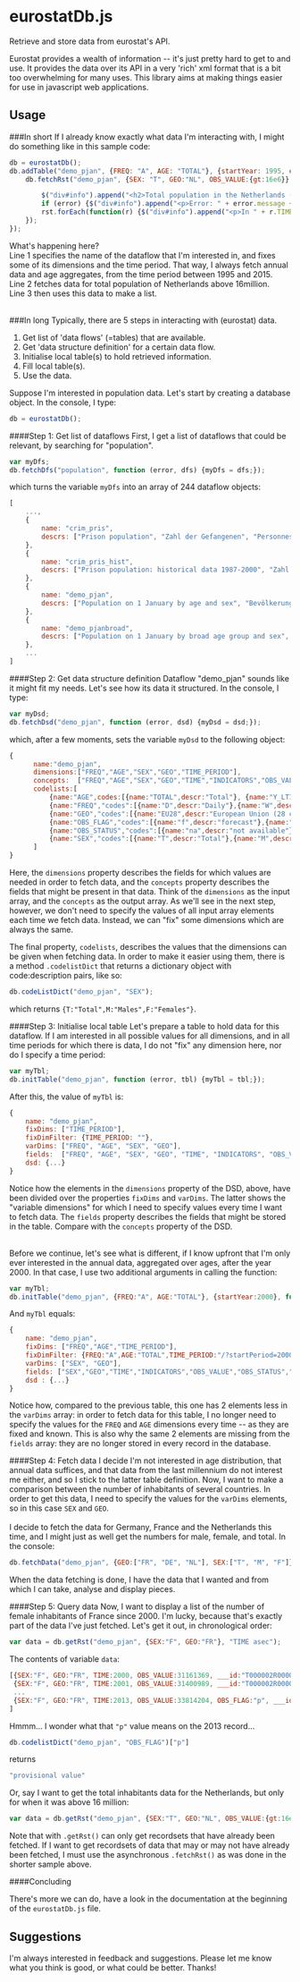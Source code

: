 eurostatDb.js
=============

Retrieve and store data from eurostat's API.

Eurostat provides a wealth of information -- it's just pretty hard to get to and use. It provides the data over its API in a very 'rich' xml format that is a bit too overwhelming for many uses. This library aims at making things easier for use in javascript web applications.


Usage 
-----

###In short
If I already know exactly what data I'm interacting with, I might do something like in this sample code:<br>

```js
db = eurostatDb();
db.addTable("demo_pjan", {FREQ: "A", AGE: "TOTAL"}, {startYear: 1995, endYear: 2015}, function () {//1
    db.fetchRst("demo_pjan", {SEX: "T", GEO:"NL", OBS_VALUE:{gt:16e6}}, function (error, rst) {//2

        $("div#info").append("<h2>Total population in the Netherlands (years with >16 million):</h2>");
        if (error) {$("div#info").append("<p>Error: " + error.message + "</p>"); return;}
        rst.forEach(function(r) {$("div#info").append("<p>In " + r.TIME + ": " + r.OBS_VALUE + "</p>");}); //3
    });
});
```

What's happening here?<br>
Line 1 specifies the name of the dataflow that I'm interested in, and fixes some of its dimensions and the time period. That way, I always fetch annual data and age aggregates, from the time period between 1995 and 2015.<br>
Line 2 fetches data for total population of Netherlands above 16million.<br>
Line 3 then uses this data to make a list.<br>
<br>

###In long
Typically, there are 5 steps in interacting with (eurostat) data.

  1) Get list of 'data flows' (=tables) that are available.<br>
  2) Get 'data structure definition' for a certain data flow.<br>
  3) Initialise local table(s) to hold retrieved information.<br>
  4) Fill local table(s).<br>
  5) Use the data.<br>
  
Suppose I'm interested in population data.
Let's start by creating a database object. In the console, I type:
```js
db = eurostatDb();
```

####Step 1: Get list of dataflows
First, I get a list of dataflows that could be relevant, by searching for "population".<br>
```js
var myDfs;
db.fetchDfs("population", function (error, dfs) {myDfs = dfs;});
```
which turns the variable ```myDfs``` into an array of 244 dataflow objects:
```js
[
    ...,
    {
        name: "crim_pris",
        descrs: ["Prison population", "Zahl der Gefangenen", "Personnes détenues"]
    },
    {
        name: "crim_pris_hist",
        descrs: ["Prison population: historical data 1987-2000", "Zahl der Gefangenen: Zeitreihe 1987-2000", "Personnes détenues : données historiques 1987-2000"]
    },
    {
        name: "demo_pjan",
        descrs: ["Population on 1 January by age and sex", "Bevölkerung am 1. Januar nach Alter und Geschlecht", "Population au 1er janvier par âge et sexe"]
    },
    {
        name: "demo_pjanbroad",
        descrs: ["Population on 1 January by broad age group and sex", "Bevölkerung am 1. Januar nach breite Altersgruppe und Geschlecht", "Population au 1er janvier par grand groupe d'âges et sexe"]
    },
    ...
]
```

####Step 2: Get data structure definition
Dataflow "demo_pjan" sounds like it might fit my needs. Let's see how its data it structured. In the console, I type:
```js
var myDsd;
db.fetchDsd("demo_pjan", function (error, dsd) {myDsd = dsd;});
```
which, after a few moments, sets the variable ```myDsd``` to the following object:
```js
{
      name:"demo_pjan",
      dimensions:["FREQ","AGE","SEX","GEO","TIME_PERIOD"],
      concepts:  ["FREQ","AGE","SEX","GEO","TIME","INDICATORS","OBS_VALUE","OBS_STATUS","OBS_FLAG"],
      codelists:[
          {name:"AGE",codes:[{name:"TOTAL",descr:"Total"}, {name:"Y_LT1",descr:"Less than 1 year"}, {name:"Y1",descr:"1 year"},...,{name:"Y108",descr:"108 years"},{name:"Y109",descr:"109 years"},{name:"Y_OPEN",descr:"Open-ended age class"},{name:"UNK",descr:"Unknown"}]},
          {name:"FREQ","codes":[{name:"D",descr:"Daily"},{name:"W",descr:"Weekly"},{name:"Q",descr:"Quarterly"},{name:"A",descr:"Annual"},{name:"M",descr:"Monthly"},{name:"H",descr:"Semi-annual"}]},
          {name:"GEO","codes":[{name:"EU28",descr:"European Union (28 countries)"},{name:"EU27",descr:"European Union (27 countries)"},{name:"EA18",descr:"Euro area (18 countries)"},{name:"EA17",descr:"Euro area (17 countries)"},{name:"EA16",descr:"Euro area (16 countries)"},{name:"BE",descr:"Belgium"},{name:"BG",descr:"Bulgaria"},{name:"CZ",descr:"Czech Republic"},{name:"DK",descr:"Denmark"},{name:"DE",descr:"Germany (until 1990 former territory of the FRG)"},{name:"DE_TOT",descr:"Germany (including former GDR)"},{name:"EE",descr:"Estonia"},{name:"IE",descr:"Ireland"},{name:"EL",descr:"Greece"},{name:"ES",descr:"Spain"},{name:"FR",descr:"France"},{name:"FX",descr:"France (metropolitan)"},{name:"HR",descr:"Croatia"},{name:"IT",descr:"Italy"},{name:"CY",descr:"Cyprus"},{name:"LV",descr:"Latvia"},{name:"LT",descr:"Lithuania"},{name:"LU",descr:"Luxembourg"},{name:"HU",descr:"Hungary"},{name:"MT",descr:"Malta"},{name:"NL",descr:"Netherlands"},{name:"AT",descr:"Austria"},{name:"PL",descr:"Poland"},{name:"PT",descr:"Portugal"},{name:"RO",descr:"Romania"},{name:"SI",descr:"Slovenia"},{name:"SK",descr:"Slovakia"},{name:"FI",descr:"Finland"},{name:"SE",descr:"Sweden"},{name:"UK",descr:"United Kingdom"},{name:"EEA31",descr:"European Economic Area (EU-28 plus IS, LI, NO)"},{name:"EEA30",descr:"European Economic Area (EU-27 plus IS, LI, NO)"},{name:"EFTA",descr:"European Free Trade Association"},{name:"IS",descr:"Iceland"},{name:"LI",descr:"Liechtenstein"},{name:"NO",descr:"Norway"},{name:"CH",descr:"Switzerland"},{name:"ME",descr:"Montenegro"},{name:"MK",descr:"Former Yugoslav Republic of Macedonia, the"},{name:"RS",descr:"Serbia"},{name:"TR",descr:"Turkey"},{name:"AL",descr:"Albania"},{name:"AD",descr:"Andorra"},{name:"BY",descr:"Belarus"},{name:"BA",descr:"Bosnia and Herzegovina"},{name:"XK",descr:"Kosovo (under United Nations Security Council Resolution 1244/99)"},{name:"MD",descr:"Moldova"},{name:"MC",descr:"Monaco"},{name:"RU",descr:"Russia"},{name:"SM",descr:"San Marino"},{name:"UA",descr:"Ukraine"},{name:"AM",descr:"Armenia"},{name:"AZ",descr:"Azerbaijan"},{name:"GE",descr:"Georgia"}]},
          {name:"OBS_FLAG","codes":[{name:"f",descr:"forecast"},{name:"u",descr:"extremely unreliable data"},{name:"e",descr:"estimated value"},{name:"s",descr:"eurostat estimate"},{name:"b",descr:"break in series"},{name:"c",descr:"confidential"},{name:"r",descr:"revised value"},{name:"p",descr:"provisional value"},{name:"n",descr:"not significant"},{name:"i",descr:"see explanatory notes"}]},
          {name:"OBS_STATUS","codes":[{name:"na",descr:"not available"},{name:"-",descr:"not applicable or real zero or zero by default"},{name:"0",descr:"less than half of the unit used"}]},
          {name:"SEX","codes":[{name:"T",descr:"Total"},{name:"M",descr:"Males"},{name:"F",descr:"Females"}]}
      ]
}
```
Here, the ```dimensions``` property describes the fields for which values are needed in order to fetch data, and the ```concepts``` property describes the fields that might be present in that data.
Think of the ```dimensions``` as the input array, and the ```concepts``` as the output array. As we'll see in the next step, however, we don't need to specify the values of all input array elements each time we fetch data. Instead, we can "fix" some dimensions which are always the same.

The final property, ```codelists```, describes the values that the dimensions can be given when fetching data. In order to make it easier using them, there is a method ```.codelistDict``` that returns a dictionary object with code:description pairs, like so: 
```js 
db.codeListDict("demo_pjan", "SEX");
```
which returns ```{T:"Total",M:"Males",F:"Females"}```.


####Step 3: Initialise local table
Let's prepare a table to hold data for this dataflow. If I am interested in all possible values for all dimensions, and in all time periods for which there is data, I do not "fix" any dimension here, nor do I specify a time period: 
```js
var myTbl;
db.initTable("demo_pjan", function (error, tbl) {myTbl = tbl;});
```
After this, the value of ```myTbl``` is:
```js
{
    name: "demo_pjan",
    fixDims: ["TIME_PERIOD"],
    fixDimFilter: {TIME_PERIOD: ""},
    varDims: ["FREQ", "AGE", "SEX", "GEO"],
    fields:  ["FREQ", "AGE", "SEX", "GEO", "TIME", "INDICATORS", "OBS_VALUE", "OBS_STATUS", "OBS_FLAG"],
    dsd: {...}
}
```
Notice how the elements in the ```dimensions``` property of the DSD, above, have been divided over the properties ```fixDims``` and ```varDims```. The latter shows the "variable dimensions" for which I need to specify values every time I want to fetch data. The ```fields``` property describes the fields that might be stored in the table. Compare with the ```concepts``` property of the DSD.<br><br>


Before we continue, let's see what is different, if I know upfront that I'm only ever interested in the annual data, aggregated over ages, after the year 2000. In that case, I use two additional arguments in calling the function:
```js
var myTbl;
db.initTable("demo_pjan", {FREQ:"A", AGE:"TOTAL"}, {startYear:2000}, function (error, tbl) {myTbl = tbl;});
```
And ```myTbl``` equals:
```js
{
    name: "demo_pjan",
    fixDims: ["FREQ","AGE","TIME_PERIOD"],
    fixDimFilter: {FREQ:"A",AGE:"TOTAL",TIME_PERIOD:"/?startPeriod=2000"},
    varDims: ["SEX", "GEO"],
    fields: ["SEX","GEO","TIME","INDICATORS","OBS_VALUE","OBS_STATUS","OBS_FLAG"],
    dsd : {...}
}
```
Notice how, compared to the previous table, this one has 2 elements less in the ```varDims``` array: in order to fetch data for this table, I no longer need to specify the values for the ```FREQ``` and ```AGE``` dimensions every time -- as they are fixed and known. This is also why the same 2 elements are missing from the ```fields``` array: they are no longer stored in every record in the database.



####Step 4: Fetch data
I decide I'm not interested in age distribution, that annual data suffices, and that data from the last millennium do not interest me either, and so I stick to the latter table definition. Now, I want to make a comparison between the number of inhabitants of several countries. In order to get this data, I need to specify the values for the ```varDims``` elements, so in this case  ```SEX``` and ```GEO```. <br>
<br>
I decide to fetch the data for Germany, France and the Netherlands this time, and I might just as well get the numbers for male, female, and total. In the console:
```js
db.fetchData("demo_pjan", {GEO:["FR", "DE", "NL"], SEX:["T", "M", "F"]});
```
When the data fetching is done, I have the data that I wanted and from which I can take, analyse and display pieces.
 
 
####Step 5: Query data
Now, I want to display a list of the number of female inhabitants of France since 2000. I'm lucky, because that's exactly part of the data I've just fetched. Let's get it out, in chronological order:
```js
var data = db.getRst("demo_pjan", {SEX:"F", GEO:"FR"}, "TIME asec");
```
The contents of variable ```data```:
```js
[{SEX:"F", GEO:"FR", TIME:2000, OBS_VALUE:31161369, ___id:"T000002R000099", ___s:true},
 {SEX:"F", GEO:"FR", TIME:2001, OBS_VALUE:31400989, ___id:"T000002R000098", ___s:true},
 ...
 {SEX:"F", GEO:"FR", TIME:2013, OBS_VALUE:33814204, OBS_FLAG:"p", ___id:"T000002R000086", ___s:true}
] 
```
Hmmm... I wonder what that ```"p"``` value means on the 2013 record...
```js
db.codelistDict("demo_pjan", "OBS_FLAG")["p"]
```
returns
```js
"provisional value"
```

Or, say I want to get the total inhabitants data for the Netherlands, but only for when it was above 16 million:
```js
var data = db.getRst("demo_pjan", {SEX:"T", GEO:"NL", OBS_VALUE:{gt:16e6}}, "TIME asec");
```

Note that with ```.getRst()``` can only get recordsets that have already been fetched. If I want to get recordsets of data that may or may not have already been fetched, I must use the asynchronous ```.fetchRst()``` as was done in the shorter sample above.

####Concluding

There's more we can do, have a look in the documentation at the beginning of the ```eurostatDb.js``` file.



Suggestions
-----------
I'm always interested in feedback and suggestions. Please let me know what you think is good, or what could be better. Thanks!

